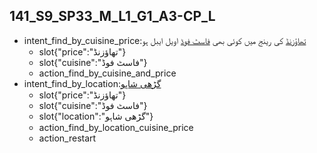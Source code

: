 ## 141_S9_SP33_M_L1_G1_A3-CP_L
* intent_find_by_cuisine_price:[تھاؤزنڈ](price) کی رینج میں کوئی بھی [فاسٹ فوڈ](cuisine) اویل ایبل ہو
	- slot{"price":"تھاؤزنڈ"}
	- slot{"cuisine":"فاسٹ فوڈ"}
	- action_find_by_cuisine_and_price
* intent_find_by_location:[گڑھی شاہو](location)
	- slot{"price":"تھاؤزنڈ"}
	- slot{"cuisine":"فاسٹ فوڈ"}
	- slot{"location":"گڑھی شاہو"}
	- action_find_by_location_cuisine_price
	- action_restart